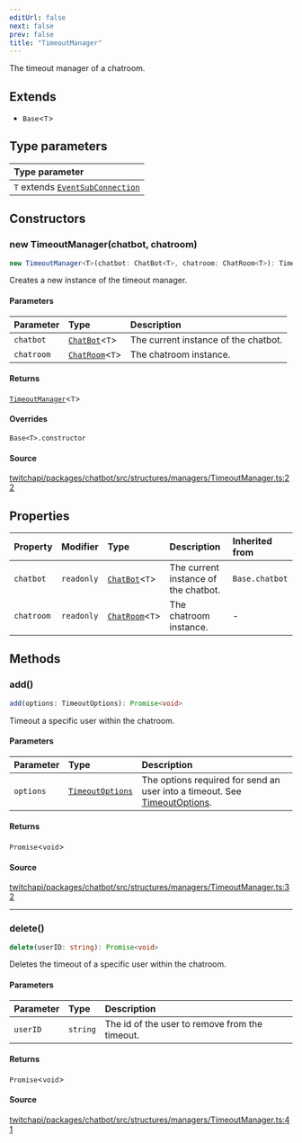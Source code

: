 ```yaml
---
editUrl: false
next: false
prev: false
title: "TimeoutManager"
---
```


The timeout manager of a chatroom.

## Extends

- `Base`\<`T`\>

## Type parameters

| Type parameter |
| :------ |
| `T` extends [`EventSubConnection`](/api/chatbot/enumerations/eventsubconnection/) |

## Constructors

### new TimeoutManager(chatbot, chatroom)

```ts
new TimeoutManager<T>(chatbot: ChatBot<T>, chatroom: ChatRoom<T>): TimeoutManager<T>
```

Creates a new instance of the timeout manager.

#### Parameters

| Parameter | Type | Description |
| :------ | :------ | :------ |
| `chatbot` | [`ChatBot`](/api/chatbot/classes/chatbot/)\<`T`\> | The current instance of the chatbot. |
| `chatroom` | [`ChatRoom`](/api/chatbot/classes/chatroom/)\<`T`\> | The chatroom instance. |

#### Returns

[`TimeoutManager`](/api/chatbot/classes/timeoutmanager/)\<`T`\>

#### Overrides

`Base<T>.constructor`

#### Source

[twitchapi/packages/chatbot/src/structures/managers/TimeoutManager.ts:22](https://github.com/pablornc/twitchapi//blob/f8a75ccd701e54db4c91e2b0128974da23f25d14/packages/chatbot/src/structures/managers/TimeoutManager.ts#L22)

## Properties

| Property | Modifier | Type | Description | Inherited from |
| :------ | :------ | :------ | :------ | :------ |
| `chatbot` | `readonly` | [`ChatBot`](/api/chatbot/classes/chatbot/)\<`T`\> | The current instance of the chatbot. | `Base.chatbot` |
| `chatroom` | `readonly` | [`ChatRoom`](/api/chatbot/classes/chatroom/)\<`T`\> | The chatroom instance. | - |

## Methods

### add()

```ts
add(options: TimeoutOptions): Promise<void>
```

Timeout a specific user within the chatroom.

#### Parameters

| Parameter | Type | Description |
| :------ | :------ | :------ |
| `options` | [`TimeoutOptions`](/api/chatbot/interfaces/timeoutoptions/) | The options required for send an user into a timeout. See [TimeoutOptions](../../api/chatbot/interfaces/timeoutoptions). |

#### Returns

`Promise`\<`void`\>

#### Source

[twitchapi/packages/chatbot/src/structures/managers/TimeoutManager.ts:32](https://github.com/pablornc/twitchapi//blob/f8a75ccd701e54db4c91e2b0128974da23f25d14/packages/chatbot/src/structures/managers/TimeoutManager.ts#L32)

***

### delete()

```ts
delete(userID: string): Promise<void>
```

Deletes the timeout of a specific user within the chatroom.

#### Parameters

| Parameter | Type | Description |
| :------ | :------ | :------ |
| `userID` | `string` | The id of the user to remove from the timeout. |

#### Returns

`Promise`\<`void`\>

#### Source

[twitchapi/packages/chatbot/src/structures/managers/TimeoutManager.ts:41](https://github.com/pablornc/twitchapi//blob/f8a75ccd701e54db4c91e2b0128974da23f25d14/packages/chatbot/src/structures/managers/TimeoutManager.ts#L41)
